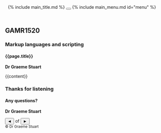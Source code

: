 <!DOCTYPE html>
<html lang="en">
<head>
<title>{{ page.title }}</title>
<meta charset="utf-8">
<meta name="viewport" content="width=device-width, initial-scale=1">
<meta property="og:title" content="{{ page.title }}">
<meta property="og:type" content="website">
<meta property="og:description" content="GAMR1520 Markup Languages and Scripting">
<meta name="author" content="Graeme Stuart">

<link rel="apple-touch-icon" sizes="180x180" href="{{ "/assets/favicon/apple-touch-icon.png" | relative_url }}">
<link rel="icon" type="image/png" sizes="32x32" href="{{ "/assets/favicon/favicon-32x32.png" | relative_url }}">
<link rel="icon" type="image/png" sizes="16x16" href="{{ "/assets/favicon/favicon-16x16.png" | relative_url }}">
<link rel="manifest" href="{{ "/assets/favicon/site.webmanifest" | relative_url }}">
<link 
    rel="stylesheet" 
    href="https://cdnjs.cloudflare.com/ajax/libs/highlight.js/11.6.0/styles/atom-one-dark-reasonable.min.css" integrity="sha512-RwXJS3k4Z0IK6TGoL3pgQlA9g2THFhKL7z9TYWdAI8u6xK0AUuMWieJuWgTRayywC9A94ifUj1RzjDa1NIlUIg==" 
    crossorigin="anonymous" 
    referrerpolicy="no-referrer"
>
<link rel="stylesheet" href="{{ "/assets/css/lecture.css" | relative_url }}" type="text/css">

<script 
    src="https://cdnjs.cloudflare.com/ajax/libs/highlight.js/11.6.0/highlight.min.js" 
    integrity="sha512-gU7kztaQEl7SHJyraPfZLQCNnrKdaQi5ndOyt4L4UPL/FHDd/uB9Je6KDARIqwnNNE27hnqoWLBq+Kpe4iHfeQ==" 
    crossorigin="anonymous" 
    referrerpolicy="no-referrer"
></script>
<script>hljs.highlightAll();</script>
<script src="https://unpkg.com/mermaid/dist/mermaid.min.js"></script>
</head>

<body>
    <header>
        {% include main_title.md %}
        <button id="menuToggler">
            <span></span>
            <span></span>
            <span></span>
        </button>
        {% include main_menu.md id="menu" %}
    </header>
    <main class="{{page.lang}}">
        <section class="slide home">
            <section>
                <h2>GAMR1520</h2>
                <h3>Markup languages and scripting</h3>
                <h4>{{page.title}}</h4>
            </section>
            <p>
                <strong>Dr Graeme Stuart</strong><br>
            </p>
        </section>
        {{content}}
        <section class="slide home">
            <div>
                <h3>Thanks for listening</h3>
                <h4>Any questions?</h4>
            </div>
            <p>
                <strong>Dr Graeme Stuart</strong><br>
            </p>
        </section>
    </main>
    <footer>
        <div class="controls">
            <button id="previousSlide" aria-label="previous slide">◄</button>
            <span id="slideNumber"></span>
            of
            <span id="slideCount"></span>
            <button id="nextSlide" aria-label="next slide">►</button>
        </div>
        <small>&copy; Dr Graeme Stuart</small>
    </footer>
    <script src="{{ "/assets/js/lecture.js" | relative_url }}"></script>
    <script src="{{ "/assets/js/menu.js" | relative_url }}"></script>
</body>
</html>